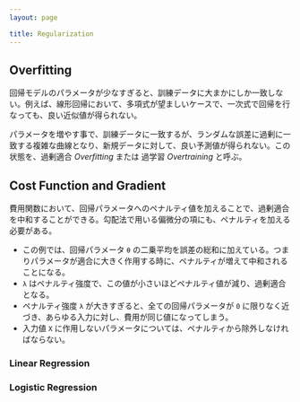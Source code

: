 ```yaml
---
layout: page

title: Regularization
---
```


<script type="text/x-mathjax-config">
  MathJax.Hub.Config({ tex2jax: { inlineMath: [['$','$'], ["\\(","\\)"]] } });
</script>
<script type="text/javascript"
  src="http://cdn.mathjax.org/mathjax/latest/MathJax.js?config=TeX-AMS_HTML">
</script>

## Overfitting

回帰モデルのパラメータが少なすぎると、訓練データに大まかにしか一致しない。例えば、線形回帰において、多項式が望ましいケースで、一次式で回帰を行なっても、良い近似値が得られない。

パラメータを増やす事で、訓練データに一致するが、ランダムな誤差に過剰に一致する複雑な曲線となり、新規データに対して、良い予測値が得られない。この状態を、過剰適合 _Overfitting_ または 過学習 _Overtraining_ と呼ぶ。

## Cost Function and Gradient

費用関数において、回帰パラメータへのペナルティ値を加えることで、過剰適合を中和することができる。勾配法で用いる偏微分の項にも、ペナルティを加える必要がある。

<script type="math/tex; mode=display" id="MathJax-Element-overfitting_cost">
J(\theta) = J(\theta) + \frac{\lambda}{m} { \sum_{j=1}^{n} {\theta}_{j}^2 } \\
{\partial J(\theta) \over \partial \theta_{j}} = \left( \frac{1}{m} {\sum_{i=1}^{m} (h_{\theta}(X_i) - y_i)X_{i,j} } \right) + \frac{\lambda}{m} {\theta}_{j} \\
</script>

* この例では、回帰パラメータ `θ` の二乗平均を誤差の総和に加えている。つまりパラメータが適合に大きく作用する時に、ペナルティが増えて中和されることになる。
* `λ` はペナルティ強度で、この値が小さいほどペナルティ値が減り、過剰適合となる。
* ペナルティ強度 `λ` が大きすぎると、全ての回帰パラメータが `0` に限りなく近づき、あらゆる入力に対し、費用が同じ値になってしまう。
* 入力値 `X` に作用しないパラメータについては、ペナルティから除外しなければならない。

### Linear Regression

<script type="math/tex; mode=display" id="MathJax-Element-regularization_linear">
J(\theta) = \frac{1}{2m} {\sum_{i=1}^{m} (h_{\theta}(X_i) - y_i)^2 } + \frac{\lambda}{2m} { \sum_{j=1}^{n} {\theta}_{j}^2 } \\
</script>

### Logistic Regression

<script type="math/tex; mode=display" id="MathJax-Element-regularization_logistic">
J(\theta) = \frac{1}{m} {\sum_{i=1}^{m} [ -log(h_{\theta}(X_i))(y_i) - log(1 - h_{\theta}(X_i)) (1 - y_i) ] } + \frac{\lambda}{2m} { \sum_{j=1}^{n} {\theta}_{j}^2 } \\
</script>

